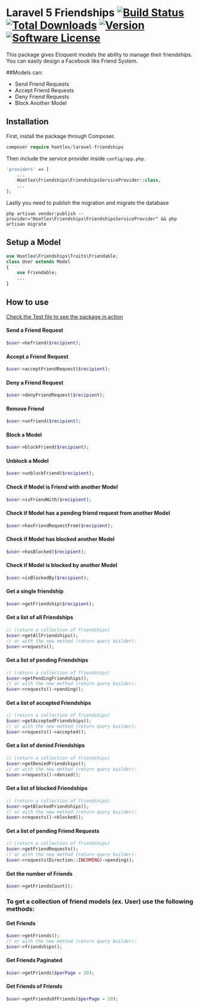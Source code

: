 # Laravel 5 Friendships [![Build Status](https://travis-ci.org/hootlex/laravel-friendships.svg?branch=v1.0.17)](https://travis-ci.org/hootlex/laravel-friendships)  [![Total Downloads](https://img.shields.io/packagist/dt/hootlex/laravel-friendships.svg?style=flat)](https://packagist.org/packages/hootlex/laravel-friendships) [![Version](https://img.shields.io/packagist/v/hootlex/laravel-friendships.svg?style=flat)](https://packagist.org/packages/hootlex/laravel-friendships) [![Software License](https://img.shields.io/badge/license-MIT-brightgreen.svg?style=flat)](LICENSE)


This package gives Eloquent models the ability to manage their friendships.
You can easily design a Facebook like Friend System.

##Models can:
- Send Friend Requests
- Accept Friend Requests
- Deny Friend Requests
- Block Another Model

## Installation

First, install the package through Composer.

```php
composer require hootlex/laravel-friendships
```

Then include the service provider inside `config/app.php`.

```php
'providers' => [
    ...
    Hootlex\Friendships\FriendshipsServiceProvider::class,
    ...
];
```
Lastly you need to publish the migration and migrate the database

```
php artisan vendor:publish --provider="Hootlex\Friendships\FriendshipsServiceProvider" && php artisan migrate
```
## Setup a Model
```php
use Hootlex\Friendships\Traits\Friendable;
class User extends Model
{
    use Friendable;
    ...
}
```

## How to use 
[Check the Test file to see the package in action](https://github.com/hootlex/laravel-friendships/blob/master/tests/FriendshipsTest.php)

#### Send a Friend Request
```php
$user->befriend($recipient);
```

#### Accept a Friend Request
```php
$user->acceptFriendRequest($recipient);
```

#### Deny a Friend Request
```php
$user->denyFriendRequest($recipient);
```

#### Remove Friend
```php
$user->unfriend($recipient);
```

#### Block a Model
```php
$user->blockFriend($recipient);
```

#### Unblock a Model
```php
$user->unblockFriend($recipient);
```

#### Check if Model is Friend with another Model
```php
$user->isFriendWith($recipient);
```

#### Check if Model has a pending friend request from another Model
```php
$user->hasFriendRequestFrom($recipient);
```

#### Check if Model has blocked another Model
```php
$user->hasBlocked($recipient);
```

#### Check if Model is blocked by another Model
```php
$user->isBlockedBy($recipient);
```

#### Get a single friendship
```php
$user->getFriendship($recipient);
```

#### Get a list of all Friendships
```php
// (return a collection of friendships)
$user->getAllFriendships();
// or with the new method (return query builder):
$user->requests();
```

#### Get a list of pending Friendships
```php
// (return a collection of friendships)
$user->getPendingFriendships();
// or with the new method (return query builder):
$user->requests()->pending();
```

#### Get a list of accepted Friendships
```php
// (return a collection of friendships)
$user->getAcceptedFriendships();
// or with the new method (return query builder):
$user->requests()->accepted();
```

#### Get a list of denied Friendships
```php
// (return a collection of friendships)
$user->getDeniedFriendships();
// or with the new method (return query builder):
$user->requests()->denied();
```

#### Get a list of blocked Friendships
```php
// (return a collection of friendships)
$user->getBlockedFriendships();
// or with the new method (return query builder):
$user->requests()->blocked();
```

#### Get a list of pending Friend Requests
```php
// (return a collection of friendships)
$user->getFriendRequests();
// or with the new method (return query builder):
$user->requests(Direction::INCOMING)->pending();
```

#### Get the number of Friends 
```php
$user->getFriendsCount();
```


### To get a collection of friend models (ex. User) use the following methods:
#### Get Friends
```php
$user->getFriends();
// or with the new method (return query builder):
$user->friendships();
```

#### Get Friends Paginated
```php
$user->getFriends($perPage = 20);
```

#### Get Friends of Friends
```php
$user->getFriendsOfFriends($perPage = 20);
```
